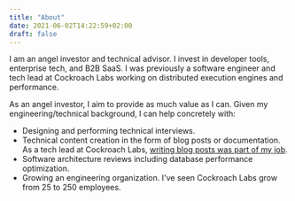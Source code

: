 ```yaml
---
title: "About"
date: 2021-06-02T14:22:59+02:00
draft: false
---
```


I am an angel investor and technical advisor. I invest in developer tools,
enterprise tech, and B2B SaaS. I was previously a software engineer and tech
lead at Cockroach Labs working on distributed execution engines and performance.

As an angel investor, I aim to provide as much value as I can. Given my
engineering/technical background, I can help concretely with:
- Designing and performing technical interviews.
- Technical content creation in the form of blog posts or documentation. As a tech lead at Cockroach Labs, [writing blog posts was part of my job](https://www.cockroachlabs.com/blog/author/alfonso-subiotto-marques/).
- Software architecture reviews including database performance optimization.
- Growing an engineering organization. I've seen Cockroach Labs grow from 25 to 250 employees.